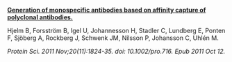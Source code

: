 [**Generation of monospecific antibodies based on affinity capture of polyclonal antibodies.**](https://www.ncbi.nlm.nih.gov/pubmed/21898641)

Hjelm B, Forsström B, Igel U, Johannesson H, Stadler C, Lundberg E, Ponten F, Sjöberg A, Rockberg J, Schwenk JM, Nilsson P, Johansson C, Uhlén M.

*Protein Sci. 2011 Nov;20(11):1824-35. doi: 10.1002/pro.716. Epub 2011 Oct 12.*
